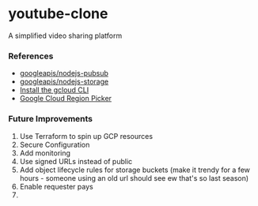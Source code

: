 # youtube-clone
A simplified video sharing platform

### References
- [googleapis/nodejs-pubsub](https://github.com/googleapis/nodejs-pubsub)
- [googleapis/nodejs-storage](https://github.com/googleapis/nodejs-storage)
- [Install the gcloud CLI](https://cloud.google.com/sdk/docs/install)
- [Google Cloud Region Picker](https://cloud.withgoogle.com/region-picker)

### Future Improvements
1. Use Terraform to spin up GCP resources
2. Secure Configuration
3. Add monitoring
4. Use signed URLs instead of public 
5. Add object lifecycle rules for storage buckets (make it trendy for a few hours - someone using an old url should see ew that's so last season)
6. Enable requester pays
7. 